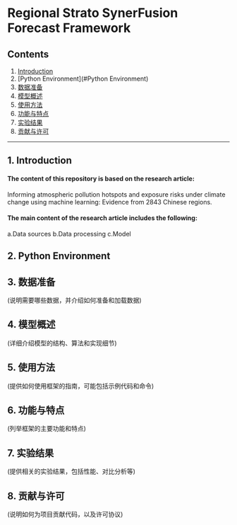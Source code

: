 # Regional Strato SynerFusion Forecast Framework

## Contents

1. [Introduction](#Introduction)
2. [Python Environment](#Python Environment)
3. [数据准备](#数据准备)
4. [模型概述](#模型概述)
5. [使用方法](#使用方法)
6. [功能与特点](#功能与特点)
7. [实验结果](#实验结果)
8. [贡献与许可](#贡献与许可)

---

## 1. Introduction

#### The content of this repository is based on the research article: 
Informing atmospheric pollution hotspots and exposure risks under climate change using machine learning: Evidence from 2843 Chinese regions.
#### The main content of the research article includes the following:
a.Data sources
b.Data processing
c.Model
## 2. Python Environment



## 3. 数据准备

(说明需要哪些数据，并介绍如何准备和加载数据)

## 4. 模型概述

(详细介绍模型的结构、算法和实现细节)

## 5. 使用方法

(提供如何使用框架的指南，可能包括示例代码和命令)

## 6. 功能与特点

(列举框架的主要功能和特点)

## 7. 实验结果

(提供相关的实验结果，包括性能、对比分析等)

## 8. 贡献与许可

(说明如何为项目贡献代码，以及许可协议)

